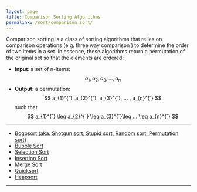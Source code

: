 ```yaml
---
layout: page
title: Comparison Sorting Algorithms
permalink: /sort/comparison_sort/
---
```


Comparison sorting is a class of sorting algorithms that relies on comparison operations (e.g. three way comparison ) to determine the order of two items in a set. In essence, these algorithms return a permutation of the original set so that the elements are ordered:
  * **Input**: a set of n-items: $$ a_1, a_2, a_3, ... , a_n $$
  * **Output**: a permutation: $$ a_{1}^{`}, a_{2}^{`}, a_{3}^{`}, ... , a_{n}^{`} $$ such that $$ a_{1}^{`} \leq a_{2}^{`} \leq a_{3}^{`}\leq ... \leq a_{n}^{`} $$
  
 <hr style="height:1px; border:none; color:#ccc; background-color:#ccc;">

  * <a href="/sort/comparison_bogosort/"> Bogosort (aka. Shotgun sort, Stupid sort, Random sort, Permutation sort) </a>
  * <a href="/sort/comparison_bubble_sort/"> Bubble Sort </a>
  * <a href="/sort/comparison_selection_sort/"> Selection Sort </a>
  * <a href="/sort/comparison_insertsion_sort/"> Insertion Sort </a>
  * <a href="/sort/comparison_merge_sort/"> Merge Sort </a>
  * <a href="/sort/comparison_quick_sort/"> Quicksort </a>
  * <a href="/sort/comparison_heap_sort/"> Heapsort </a>

---